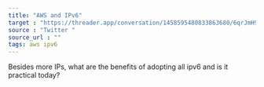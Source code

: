 ```yaml
---
title: "AWS and IPv6"
target : "https://threader.app/conversation/1458595480833863680/6qrJmH9JgV"
source : "Twitter "
source_url : ""
tags: aws ipv6
---
```


Besides more IPs, what are the benefits of adopting all ipv6 and is it practical today?